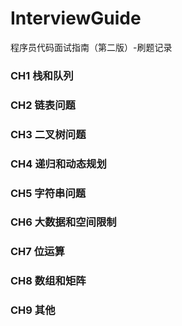 # InterviewGuide
程序员代码面试指南（第二版）-刷题记录


### CH1 栈和队列

### CH2 链表问题

### CH3 二叉树问题

### CH4 递归和动态规划

### CH5 字符串问题

### CH6 大数据和空间限制

### CH7 位运算

### CH8 数组和矩阵

### CH9 其他

